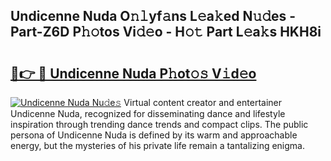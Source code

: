 ## Undicenne Nuda O𝚗𝚕yf𝚊ns L𝚎a𝚔ed N𝚞𝚍es - Part-Z6D P𝚑𝚘tos Vi𝚍𝚎o - H𝚘𝚝 Part L𝚎a𝚔s HKH8i

# <h2><a href="http://kf7czp3.oniu.top/?m=Undicenne+Nuda">🔗👉 🔴 Undicenne Nuda P𝚑ot𝚘𝚜 V𝚒d𝚎o</a></h2>

[![Undicenne Nuda Nu𝚍e𝚜](https://i.imgur.com/0qMVB7G.gif)](http://kf7czp3.oniu.top/?m=Undicenne+Nuda)
Virtual content creator and entertainer Undicenne Nuda, recognized for disseminating dance and lifestyle inspiration through trending dance trends and compact clips. The public persona of Undicenne Nuda is defined by its warm and approachable energy, but the mysteries of his private life remain a tantalizing enigma.  
